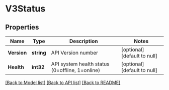 # V3Status

## Properties
Name | Type | Description | Notes
------------ | ------------- | ------------- | -------------
**Version** | **string** | API Version number | [optional] [default to null]
**Health** | **int32** | API system health status (0&#x3D;offline, 1&#x3D;online) | [optional] [default to null]

[[Back to Model list]](../README.md#documentation-for-models) [[Back to API list]](../README.md#documentation-for-api-endpoints) [[Back to README]](../README.md)

